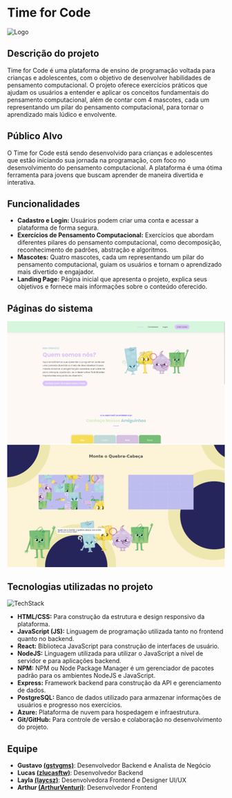 # Time for Code

![Logo](https://avatars.githubusercontent.com/u/182120128?s=200&v=4)

## Descrição do projeto

Time for Code é uma plataforma de ensino de programação voltada para crianças e adolescentes, com o objetivo de desenvolver habilidades de pensamento computacional. O projeto oferece exercícios práticos que ajudam os usuários a entender e aplicar os conceitos fundamentais do pensamento computacional, além de contar com 4 mascotes, cada um representando um pilar do pensamento computacional, para tornar o aprendizado mais lúdico e envolvente.

## Público Alvo

O Time for Code está sendo desenvolvido para crianças e adolescentes que estão iniciando sua jornada na programação, com foco no desenvolvimento do pensamento computacional. A plataforma é uma ótima ferramenta para jovens que buscam aprender de maneira divertida e interativa.

## Funcionalidades

* **Cadastro e Login:** Usuários podem criar uma conta e acessar a plataforma de forma segura.
* **Exercícios de Pensamento Computacional:** Exercícios que abordam diferentes pilares do pensamento computacional, como decomposição, reconhecimento de padrões, abstração e algoritmos.
* **Mascotes:** Quatro mascotes, cada um representando um pilar do pensamento computacional, guiam os usuários e tornam o aprendizado mais divertido e engajador.
* **Landing Page:** Página inicial que apresenta o projeto, explica seus objetivos e fornece mais informações sobre o conteúdo oferecido.

## Páginas do sistema
<img src="/docs/img01.png" alt="Landing page" width="650">
<img src="/docs/img02.png" alt="Exercício 04" width="650">

## Tecnologias utilizadas no projeto
![TechStack](https://skillicons.dev/icons?i=html,css,js,react,nodejs,npm,express,postgres,azure,git,github)
+ **HTML/CSS:** Para construção da estrutura e design responsivo da plataforma.
+ **JavaScript (JS):** Linguagem de programação utilizada tanto no frontend quanto no backend.
+ **React:** Biblioteca JavaScript para construção de interfaces de usuário.
+ **NodeJS:** Linguagem utilizada para utilizar o JavaScript a nível de servidor e para aplicações backend.
+ **NPM:** NPM ou Node Package Manager é um gerenciador de pacotes padrão para os ambientes NodeJS e JavaScript.
+ **Express:** Framework backend para construção da API e gerenciamento de dados.
+ **PostgreSQL:** Banco de dados utilizado para armazenar informações de usuários e progresso nos exercícios.
+ **Azure:** Plataforma de nuvem para hospedagem e infraestrutura.
+ **Git/GitHub:** Para controle de versão e colaboração no desenvolvimento do projeto.

## Equipe

- **Gustavo [(gstvgms)](https://github.com/gstvgms)**: Desenvolvedor Backend e Analista de Negócio
- **Lucas [(zlucasftw)](https://github.com/zlucasftw)**: Desenvolvedor Backend
- **Layla [(laycsz)](https://github.com/laycsz)**: Desenvolvedora Frontend e Designer UI/UX
- **Arthur [(ArthurVenturi)](https://github.com/ArthurVenturi)**: Desenvolvedor Frontend
